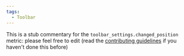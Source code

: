 ```yaml
---
tags:
  - Toolbar
---
```


This is a stub commentary for the `toolbar_settings.changed_position` metric: please feel free to edit (read the
[contributing guidelines](https://github.com/mozilla/glean-annotations/blob/main/CONTRIBUTING.md)
if you haven't done this before)
